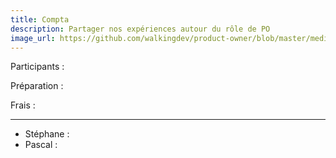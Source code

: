 ```yaml
---
title: Compta
description: Partager nos expériences autour du rôle de PO
image_url: https://github.com/walkingdev/product-owner/blob/master/media/cover-walking-dev.jpg?raw=true
---
```


Participants :  


Préparation :


Frais :  


---
- Stéphane : 
- Pascal : 
